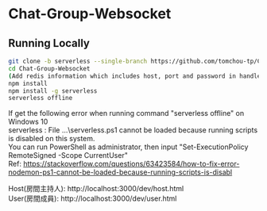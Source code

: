 # Chat-Group-Websocket

## Running Locally

```sh
git clone -b serverless --single-branch https://github.com/tomchou-tp/Chat-Group-Websocket.git
cd Chat-Group-Websocket
(Add redis information which includes host, port and password in handler.js)
npm install
npm install -g serverless
serverless offline
```

If get the following error when running command "serverless offline" on Windows 10 <br />
serverless : File ...\serverless.ps1 cannot be loaded because running scripts is disabled on this system. <br />
You can run PowerShell as administrator, then input "Set-ExecutionPolicy RemoteSigned -Scope CurrentUser" <br />
Ref: https://stackoverflow.com/questions/63423584/how-to-fix-error-nodemon-ps1-cannot-be-loaded-because-running-scripts-is-disabl <br />

Host(房間主持人): http://localhost:3000/dev/host.html <br />
User(房間成員): http://localhost:3000/dev/user.html <br />